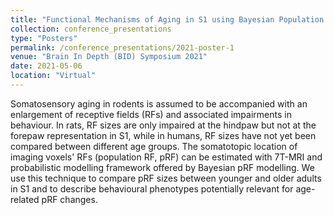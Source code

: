 ```yaml
---
title: "Functional Mechanisms of Aging in S1 using Bayesian Population Receptive Field Mapping at 7T MRI."
collection: conference_presentations
type: "Posters"
permalink: /conference_presentations/2021-poster-1
venue: "Brain In Depth (BID) Symposium 2021"
date: 2021-05-06
location: "Virtual"
---
```


Somatosensory aging in rodents is assumed to be accompanied with an enlargement of receptive fields (RFs) and associated impairments in behaviour. In rats, RF sizes are only impaired at the hindpaw but not at the forepaw representation in S1, while in humans, RF sizes have not yet been compared between different age groups. The somatotopic location of imaging voxels' RFs (population RF, pRF) can be estimated with 7T-MRI and probabilistic modelling framework offered by Bayesian pRF modelling. We use this technique to compare pRF sizes between younger and older adults in S1 and to describe behavioural phenotypes potentially relevant for age-related pRF changes.

